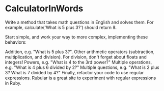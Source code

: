 CalculatorInWords
=================
Write a method that takes math questions in English and solves them. For example, calculate('What is 5 plus 3?') should return 8.

Start simple, and work your way to more complex, implementing these behaviors:

Addition, e.g. "What is 5 plus 3?".
Other arithmetic operators (subtraction, multiplication, and division). For division, don't forget about floats and integers!
Powers, e.g. "What is 4 to the 3rd power?"
Multiple operations, e.g. "What is 4 plus 6 divided by 2?"
Multiple questions, e.g. "What is 2 plus 3? What is 7 divided by 4?"
Finally, refactor your code to use regular expressions. Rubular is a great site to experiment with regular expressions in Ruby.

